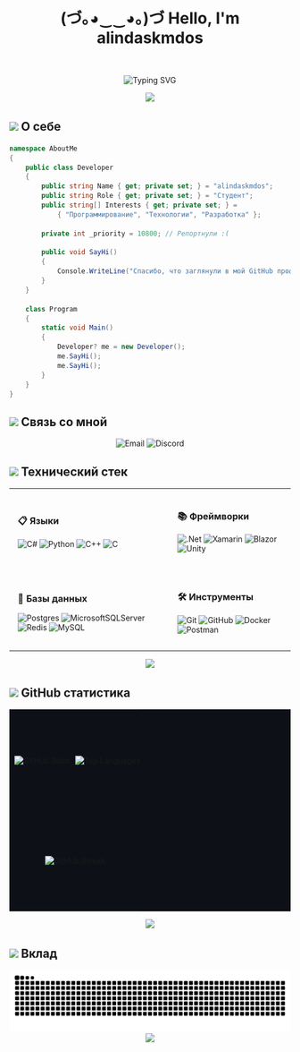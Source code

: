 <div align="center">
  <h1>
    (づ｡◕‿‿◕｡)づ Hello, I'm alindaskmdos
  </h1>

  <br/>

  <p>
    <img src="https://readme-typing-svg.herokuapp.com?font=Fira+Code&pause=1000&color=20BDFF&center=true&vCenter=true&width=435&lines=Just+a+student+writing+code...;C%23+enthusiast;.NET+developer;Building+cool+things" alt="Typing SVG" />
  </p>

  <img src="https://user-images.githubusercontent.com/73097560/115834477-dbab4500-a447-11eb-908a-139a6edaec5c.gif">
</div>

## <img src="https://media2.giphy.com/media/QssGEmpkyEOhBCb7e1/giphy.gif?cid=ecf05e47a0n3gi1bfqntqmob8g9aid1oyj2wr3ds3mg700bl&rid=giphy.gif" width="25"> <b>О себе</b>

```csharp
namespace AboutMe
{
    public class Developer
    {
        public string Name { get; private set; } = "alindaskmdos";
        public string Role { get; private set; } = "Студент";
        public string[] Interests { get; private set; } = 
            { "Программирование", "Технологии", "Разработка" };

        private int _priority = 10800; // Репортнули :(

        public void SayHi()
        {
            Console.WriteLine("Спасибо, что заглянули в мой GitHub профиль!");
        }
    }

    class Program
    {
        static void Main()
        {
            Developer? me = new Developer();
            me.SayHi();
            me.SayHi();
        }
    }
}
```

## <img src="https://media.giphy.com/media/iY8CRBdQXODJSCERIr/giphy.gif" width="25"> <b>Связь со мной</b>
<p align="center">
  <span>
    <img src="https://img.shields.io/badge/Email-D14836?style=for-the-badge&logo=gmail&logoColor=white" alt="Email" />
  </span>
  <span>
    <img src="https://img.shields.io/badge/Discord-%235865F2.svg?style=for-the-badge&logo=discord&logoColor=white" alt="Discord" />
  </span>
</p>

## <img src="https://media.giphy.com/media/WUlplcMpOCEmTGBtBW/giphy.gif" width="30"> <b>Технический стек</b>

<table align="center" style="border:none; border-collapse:collapse; background:transparent;">
<tr style="border:none;">
<td style="border:none; padding:15px;">

### 📋 Языки
![C#](https://img.shields.io/badge/c%23-%23239120.svg?style=for-the-badge&logo=c-sharp&logoColor=white)
![Python](https://img.shields.io/badge/python-3670A0?style=for-the-badge&logo=python&logoColor=ffdd54)
![C++](https://img.shields.io/badge/c++-%2300599C.svg?style=for-the-badge&logo=c%2B%2B&logoColor=white)
![C](https://img.shields.io/badge/c-%2300599C.svg?style=for-the-badge&logo=c&logoColor=white)

</td>
<td style="border:none; padding:15px;">

### 📚 Фреймворки
![.Net](https://img.shields.io/badge/.NET-5C2D91?style=for-the-badge&logo=.net&logoColor=white)
![Xamarin](https://img.shields.io/badge/Xamarin-3498DB?style=for-the-badge&logo=xamarin&logoColor=white)
![Blazor](https://img.shields.io/badge/blazor-%235C2D91.svg?style=for-the-badge&logo=blazor&logoColor=white)
![Unity](https://img.shields.io/badge/Unity-000000?style=for-the-badge&logo=unity&logoColor=white)

</td>
</tr>
<tr style="border:none;">
<td style="border:none; padding:15px;">

### 💾 Базы данных
![Postgres](https://img.shields.io/badge/postgres-%23316192.svg?style=for-the-badge&logo=postgresql&logoColor=white)
![MicrosoftSQLServer](https://img.shields.io/badge/Microsoft%20SQL%20Server-CC2927?style=for-the-badge&logo=microsoft%20sql%20server&logoColor=white)
![Redis](https://img.shields.io/badge/redis-%23DD0031.svg?style=for-the-badge&logo=redis&logoColor=white)
![MySQL](https://img.shields.io/badge/MySQL-4479A1?style=for-the-badge&logo=mysql&logoColor=white)

</td>
<td style="border:none; padding:15px;">

### 🛠 Инструменты
![Git](https://img.shields.io/badge/git-%23F05033.svg?style=for-the-badge&logo=git&logoColor=white)
![GitHub](https://img.shields.io/badge/github-%23121011.svg?style=for-the-badge&logo=github&logoColor=white)
![Docker](https://img.shields.io/badge/docker-%230db7ed.svg?style=for-the-badge&logo=docker&logoColor=white)
![Postman](https://img.shields.io/badge/Postman-FF6C37?style=for-the-badge&logo=postman&logoColor=white)

</td>
</tr>
</table>

<div align="center">
  <img src="https://user-images.githubusercontent.com/73097560/115834477-dbab4500-a447-11eb-908a-139a6edaec5c.gif">
</div>

## <img src="https://media.giphy.com/media/iY8CRBdQXODJSCERIr/giphy.gif" width="25"> <b>GitHub статистика</b>

<div align="center" style="background-color:#0d1117;">
  <table width="100%" border="0" cellspacing="0" cellpadding="0" style="border:none; border-collapse:collapse; background-color:#0d1117; table-layout:fixed;">
    <!-- Первый ряд с GitHub Stats и Top Languages -->
    <tr style="height:180px; border:none; background-color:#0d1117;">
      <td width="50%" align="center" style="padding:0; border:none; border-color:transparent; vertical-align:middle; background-color:#0d1117;">
        <img width="400px" height="180px" style="max-width:100%; object-fit:contain; background-color:#0d1117;" src="https://github-readme-stats.vercel.app/api?username=alindaskmdos&show_icons=true&theme=tokyonight&hide_border=true&count_private=true&bg_color=0D1117&card_width=400" alt="GitHub Stats"/>
      </td>
      <td width="50%" align="center" style="padding:0; border:none; border-color:transparent; vertical-align:middle; background-color:#0d1117;">
        <img width="400px" height="180px" style="max-width:100%; object-fit:contain; background-color:#0d1117;" src="https://github-readme-stats.vercel.app/api/top-langs/?username=alindaskmdos&layout=compact&theme=tokyonight&hide_border=true&bg_color=0D1117&card_width=400" alt="Top Languages"/>
      </td>
    </tr>
    <!-- Второй ряд с GitHub Streak -->
    <tr style="height:180px; border:none; background-color:#0d1117;">
      <td colspan="2" align="center" style="padding:0; border:none; border-color:transparent; vertical-align:middle; background-color:#0d1117;">
        <img width="70%" height="180px" style="max-width:100%; object-fit:contain; background-color:#0d1117;" src="https://github-readme-streak-stats.herokuapp.com/?user=alindaskmdos&theme=tokyonight&hide_border=true&background=0D1117" alt="GitHub Streak"/>
      </td>
    </tr>
  </table>
</div>

<div align="center">
  <img src="https://user-images.githubusercontent.com/73097560/115834477-dbab4500-a447-11eb-908a-139a6edaec5c.gif">
</div>

## <img src="https://media.giphy.com/media/cj87CxfRtrUifF3Ryk/giphy.gif" width="25"> <b>Вклад</b>

<div align="center">
  <img alt="snake eating my contributions" src="https://raw.githubusercontent.com/alindaskmdos/alindaskmdos/output/github-snake-dark.svg" />
</div>

<div align="center">
  <img src="https://user-images.githubusercontent.com/73097560/115834477-dbab4500-a447-11eb-908a-139a6edaec5c.gif">
</div>
